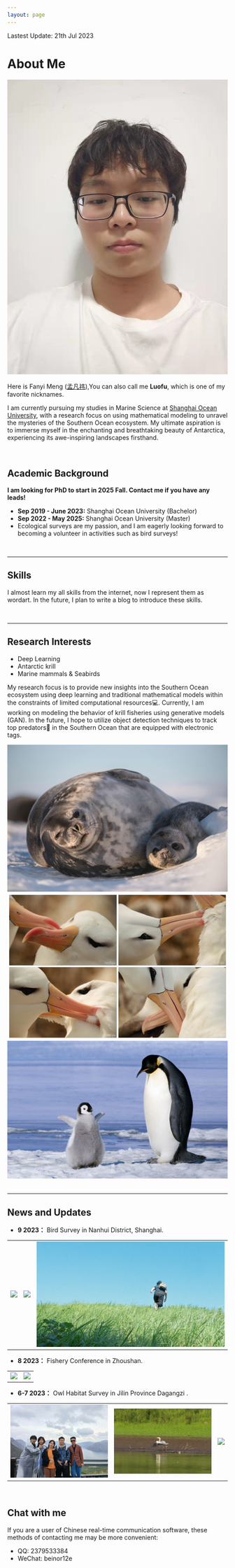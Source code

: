 ```yaml
---
layout: page
---
```


Lastest Update: 21th Jul 2023 &nbsp;

# About Me

<img src="images/luofu.jpg" class="floatpic" >

Here is Fanyi Meng ([孟凡祎](https://yun-tianming.github.io/file/简历.pdf)),You can also call me **Luofu**, which is one of my favorite nicknames.

I am currently pursuing my studies in Marine Science at [Shanghai Ocean University](https://www.shou.edu.cn/), with a research focus on using mathematical modeling to unravel the mysteries of the Southern Ocean ecosystem. My ultimate aspiration is to immerse myself in the enchanting and breathtaking beauty of Antarctica, experiencing its awe-inspiring landscapes firsthand.

<br>

## Academic Background

**I am looking for PhD to start in 2025 Fall. Contact me if you have any leads!**

- **Sep 2019 - June 2023:** Shanghai Ocean University (Bachelor)
- **Sep 2022 - May 2025:** Shanghai Ocean University (Master)
- Ecological surveys are my passion, and I am eagerly looking forward to becoming a volunteer in activities such as bird surveys! 

<br>

---

## Skills
I almost learn my all skills from the internet, now I represent them as wordart. In the future, I plan to write a blog to introduce these skills.

<script src="//cdn.wordart.com/wordart.min.js" async defer></script>

<div  data-wordart-src="//cdn.wordart.com/json/9e5fngrbm0r8" data-wordart-show-attribution></div>

<br>

---

## Research Interests

- Deep Learning
- Antarctic krill
- Marine mammals & Seabirds

My research focus is to provide new insights into the Southern Ocean ecosystem using deep learning and traditional mathematical models within the constraints of limited computational resources💻. Currently, I am working on modeling the behavior of krill fisheries using generative models (GAN). In the future, I hope to utilize object detection techniques to track top predators🐧 in the Southern Ocean that are equipped with electronic tags.
<div class="third">
<img src="/images/seal1.jpg">
<img src="/images/bird.jpg">
<img src="/images/king.jpg">
</div>
<br>

---

## News and Updates


- **9 2023：** Bird Survey in Nanhui District, Shanghai.
<table>
    <tr>
        <td ><center><img src="/gallery/news/006.jpg" ></center></td>
        <td ><center><img src="/gallery/news/007.jpg" ></center></td>
        <td ><center><img src="/gallery/news/008.jpg" ></center></td>
    </tr>
</table>

- **8 2023：** Fishery Conference in Zhoushan.
<table>
    <tr>
        <td ><center><img src="/gallery/news/004.jpg" ></center></td>
        <td ><center><img src="/gallery/news/005.jpg" ></center></td>
    </tr>
</table>

- **6-7 2023：** Owl Habitat Survey in Jilin Province Dagangzi .
<table>
    <tr>
        <td ><center><img src="/gallery/news/001.jpg" ></center></td>
        <td ><center><img src="/gallery/news/002.jpg" ></center></td>
        <td ><center><img src="/gallery/news/003.jpg" ></center></td>
    </tr>
</table>

<br>

## Chat with me 

If you are a user of Chinese real-time communication software, these methods of contacting me may be more convenient:

- QQ: 2379533384
- WeChat: beinor12e